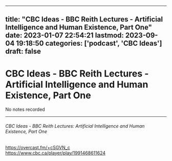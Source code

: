 
---
title: "CBC Ideas - BBC Reith Lectures - Artificial Intelligence and Human Existence, Part One"
date: 2023-01-07 22:54:21
lastmod: 2023-09-04 19:18:50
categories: ['podcast', 'CBC Ideas']
draft: false
---


# CBC Ideas - BBC Reith Lectures - Artificial Intelligence and Human Existence, Part One

No notes recorded

- - -
###### CBC Ideas - BBC Reith Lectures: Artificial Intelligence and Human Existence, Part One

https://overcast.fm/+cSGVN_c  
https://www.cbc.ca/player/play/1991468611624


<!-- #public #podcast #CBC Ideas# -->

<!-- {BearID:3549FF6A-5BF1-44C6-B0EA-DF81524D588E-28016-00002D97C5286BB6} -->
